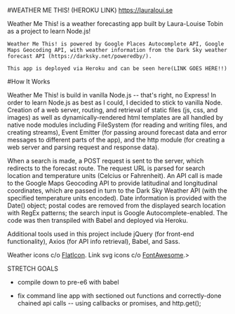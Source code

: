 #WEATHER ME THIS!
(HEROKU LINK)
https://lauraloui.se

Weather Me This! is a weather forecasting app built by Laura-Louise Tobin as a project to learn Node.js!


	Weather Me This! is powered by Google Places Autocomplete API, Google Maps Geocoding API, with weather information from the Dark Sky weather forecast API (https://darksky.net/poweredby/).
	
	This app is deployed via Heroku and can be seen here(LINK GOES HERE!!)

#How It Works

Weather Me This! is build in vanilla Node.js -- that's right, no Express! In order to learn Node.js as best as I could, I decided to stick to vanilla Node. Creation of a web server, routing, and retrieval of static files (js, css, and images) as well as dynamically-rendered html templates are all handled by native node modules including FileSystem (for reading and writing files, and creating streams), Event Emitter (for passing around forecast data and error messages to different parts of the app), and the http module (for creating a web server and parsing request and response data). 

When a search is made, a POST request is sent to the server, which redirects to the forecast route. The request URL is parsed for search location and temperature units (Celcius or Fahrenheit). An API call is made to the Google Maps Geocoding API to provide latitudinal and longitudinal coordinates, which are passed in turn to the Dark Sky Weather API (with the specified temperature units encoded). Date information is provided with the Date() object; postal codes are removed from the displayed search location with RegEx patterns; the search input is Google Autocomplete-enabled. The code was then transpiled with Babel and deployed via Heroku.


Additional tools used in this project include jQuery (for front-end functionality), Axios (for API info retrieval), Babel, and Sass.
			

Weather icons c/o <a href="https://www.flaticon.com/packs/weather-151">FlatIcon</a>. Link svg icons c/o <a href="https://fontawesome.com/license">FontAwesome</a>.>



STRETCH GOALS

- compile down to pre-e6 with babel

- fix command line app with sectioned out functions and correctly-done chained api calls
-- using callbacks or promises, and http.get();
